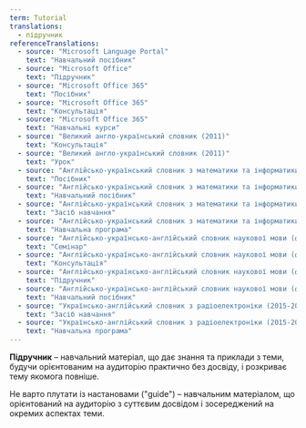 ```yaml
---
term: Tutorial
translations:
  - підручник
referenceTranslations:
  - source: "Microsoft Language Portal"
    text: "Навчальний посібник"
  - source: "Microsoft Office"
    text: "Підручник"
  - source: "Microsoft Office 365"
    text: "Посібник"
  - source: "Microsoft Office 365"
    text: "Консультація"
  - source: "Microsoft Office 365"
    text: "Навчальні курси"
  - source: "Великий англо-український словник (2011)"
    text: "Консультація"
  - source: "Великий англо-український словник (2011)"
    text: "Урок"
  - source: "Англійсько-український словник з математики та інформатики (2010)"
    text: "Посібник"
  - source: "Англійсько-український словник з математики та інформатики (2010)"
    text: "Навчальний посібник"
  - source: "Англійсько-український словник з математики та інформатики (2010)"
    text: "Засіб навчання"
  - source: "Англійсько-український словник з математики та інформатики (2010)"
    text: "Навчальна програма"
  - source: "Англійсько-українсько-англійський словник наукової мови (фізика та споріднені науки). Частина І англійсько-українська (2010)"
    text: "Семінар"
  - source: "Англійсько-українсько-англійський словник наукової мови (фізика та споріднені науки). Частина І англійсько-українська (2010)"
    text: "Консультація"
  - source: "Англійсько-українсько-англійський словник наукової мови (фізика та споріднені науки). Частина І англійсько-українська (2010)"
    text: "Підручник"
  - source: "Англійсько-українсько-англійський словник наукової мови (фізика та споріднені науки). Частина І англійсько-українська (2010)"
    text: "Навчальний посібник"
  - source: "Українсько-англійський словник з радіоелектроніки (2015-2018)"
    text: "Засіб навчання"
  - source: "Українсько-англійський словник з радіоелектроніки (2015-2018)"
    text: "Навчальна програма"
---
```


**Підручник** – навчальний матеріал, що дає знання та приклади з теми, будучи орієнтованим на аудиторію практично без досвіду, і розкриває тему якомога повніше.

Не варто плутати із настановами ("guide") – навчальним матеріалом, що орієнтований на аудиторію з суттєвим досвідом і зосереджений на окремих аспектах теми.